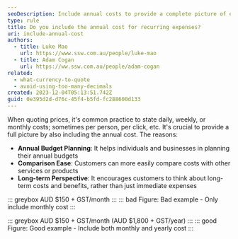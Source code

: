```yaml
---
seoDescription: Include annual costs to provide a complete picture of expenses and facilitate informed budget planning.
type: rule
title: Do you include the annual cost for recurring expenses?
uri: include-annual-cost
authors:
  - title: Luke Mao
    url: https://www.ssw.com.au/people/luke-mao
  - title: Adam Cogan
    url: https://ww.ssw.com.au/people/adam-cogan
related:
  - what-currency-to-quote
  - avoid-using-too-many-decimals
created: 2023-12-04T05:13:51.742Z
guid: 0e395d2d-d76c-45f4-b5fd-fc288600d133
---
```


When quoting prices, it's common practice to state daily, weekly, or monthly costs; sometimes per person, per click, etc. It's crucial to provide a full picture by also including the annual cost. The reasons:

<!--endintro-->

- **Annual Budget Planning**: It helps individuals and businesses in planning their annual budgets
- **Comparison Ease**: Customers can more easily compare costs with other services or products
- **Long-term Perspective**: It encourages customers to think about long-term costs and benefits, rather than just immediate expenses

::: greybox
AUD $150 + GST/month
:::
::: bad
Figure: Bad example - Only include monthly cost
:::

::: greybox
AUD $150 + GST/month (AUD $1,800 + GST/year)
:::
::: good
Figure: Good example - Include both monthly and yearly cost
:::
